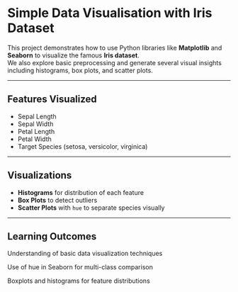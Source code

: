 # Simple Data Visualisation with Iris Dataset

This project demonstrates how to use Python libraries like **Matplotlib** and **Seaborn** to visualize the famous **Iris dataset**.  
We also explore basic preprocessing and generate several visual insights including histograms, box plots, and scatter plots.

---

## Features Visualized

- Sepal Length
- Sepal Width
- Petal Length
- Petal Width
- Target Species (setosa, versicolor, virginica)

---

## Visualizations

- **Histograms** for distribution of each feature
- **Box Plots** to detect outliers
- **Scatter Plots** with `hue` to separate species visually

---

## Learning Outcomes
Understanding of basic data visualization techniques

Use of hue in Seaborn for multi-class comparison

Boxplots and histograms for feature distributions
